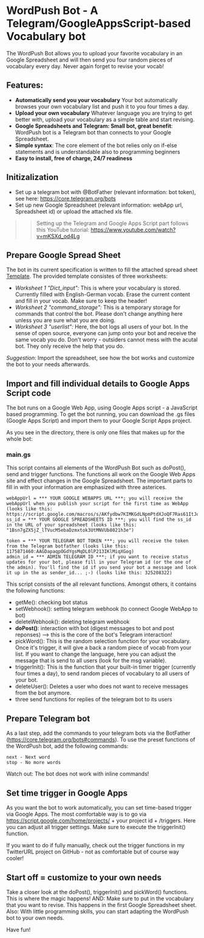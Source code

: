 # WordPush Bot - A Telegram/GoogleAppsScript-based Vocabulary bot

The WordPush Bot allows you to upload your favorite vocabulary in an Google Spreadsheet and will then send you four random pieces of vocabulary every day. Never again forget to revise your vocab! 

## Features:
- **Automatically send you your vocabulary** Your bot automatically browses your own vocabulary list and push it to you four times a day.
- **Upload your own vocabulary** Whatever language you are trying to get better with, upload your vocabulary as a simple table and start revising.
- **Google Spreadsheets and Telegram: Small bot, great benefit**: WordPush bot is a Telegram bot than connects to your Google Spreadsheet. 
- **Simple syntax**: The core element of the bot relies only on if-else statements and is understandable also to programming beginners
- **Easy to install, free of charge, 24/7 readiness**

## Initizalization

- Set up a telegram bot with @BotFather (relevant information: bot token), see here: https://core.telegram.org/bots
- Set up new Google Spreadsheet (relevant information: webApp url, Spreadsheet id) or upload the attached xls file.

>> Setting up the Telegram and Google Apps Script part follows this YouTube tutorial: https://www.youtube.com/watch?v=mKSXd_od4Lg 

## Prepare Google Spread Sheet

The bot in its current specification is written to fill the attached spread sheet [Template](WordPush.xls). The provided template consistes of three worksheets:
- *Worksheet 1 "Dict_input":* This is where your vocabulary is stored. Currently filled with English-German vocab. Erase the current content and fill in your vocab. Make sure to keep the header!
- *Worksheet 2 "command_storage":* This is a temporary storage for commands that control the bot. Please don't change anything here unless you are sure what you are doing.
- *Worksheet 3 "userlist":* Here, the bot logs all users of your bot. In the sense of open source, everyone can jump onto your bot and receive the same vocab you do. Don't worry - outsiders cannot mess with the acutal bot. They only receive the help that you do.

*Suggestion*: Import the spreadsheet, see how the bot works and customize the bot to your needs afterwards.

## Import and fill individual details to Google Apps Script code

The bot runs on a Google Web App, using Google Apps script - a JavaScript based programming. To get the bot running, you can download the .gs files (Google Apps Script) and import them to your Google Script Apps project.

As you see in the directory, there is only one files that makes up for the whole bot:

### main.gs

This script contains all elements of the WordPush Bot such as doPost(), send and trigger functions. The functions all work on the Google Web Apps site and effect changes in the Google Spreadsheet. The important parts to fill in with your information are emphasized with three asterices.

```
webAppUrl = *** YOUR GOOGLE WEBAPPS URL ***; you will receive the webAppUrl when you publish your script for the first time as WebApp (looks like this: https://script.google.com/macros/s/AKfydbw7KIMKGdLNpmPtdXJoQF7Ras61ItJq8Dztvjh9CNNXZ1EmJio/exec)
ss_id = *** YOUR GOOGLE SPREADSHEETS ID ***; you will find the ss_id in the URL of your spreadsheet (looks like this: "1Bsn7gZX5jZ_lTVucM5ebaDzmxtok3UtMNVUb8021h3e") 

token = *** YOUR TELEGRAM BOT TOKEN ***; you will receive the token from the Telegram botfather (looks like this: 1175871460:AAGDapaqpOGdYgsMqDL0lP213IKlMiqXGog)
admin_id = *** ADMIN TELEGRAM ID ***; if you want to receive status updates for your bot, please fill in your Telegram id (or the one of the admin). You'll find the id if you send your bot a message and look it up in the as sender_id... ;-) (looks like this: 325208322)
```

This script consists of the all relevant functions. Amongst others, it contains the following functions:

- getMe(): checking bot status
- setWebhook(): setting telegram webhook (to connect Google WebApp to bot)
- deleteWebhook(): deleting telegram webhook
- **doPost()**: interaction with bot (digest messages to bot and post reponses) --> this is the core of the bot's Telegram interaction!
- pickWord(): This is the random selection function for your vocabulary. Once it's trigger, it will give a back a random piece of vocab from your list. If you want to change the language, here you can adjust the message that is send to all users (look for the msg variable).
- triggerInit(): This is the function that your built-in timer trigger (currently four times a day), to send random pieces of vocabulary to all users of your bot.
- deleteUser(): Deletes a user who does not want to receive messages from the bot anymore.
- three send functions for replies of the telegram bot to its users


## Prepare Telegram bot

As a last step, add the commands to your telegram bots via the BotFather (https://core.telegram.org/bots#commands). To use the preset functions of the WordPush bot, add the following commands:

```
next - Next word
stop - No more words
```

Watch out: The bot does not work with inline commands!

## Set time trigger in Google Apps

As you want the bot to work automatically, you can set time-based trigger via Google Apps. The most comfortable way is to go via https://script.google.com/home/projects/ + your project id + /triggers. Here you can adjust all trigger settings. Make sure to execute the triggerInit() function.

If you want to do if fully manually, check out the trigger functions in my TwitterURL project on GitHub - not as comfortable but of course way cooler!

## Start off = customize to your own needs

Take a closer look at the doPost(), triggerInit() and pickWord() functions. This is where the magic happens! AND: Make sure to put in the vocabulary that you want to revise. This happens in the first Google Spreadsheet sheet. Also: With little programming skills, you can start adapting the WordPush bot to your own needs.  

Have fun!

